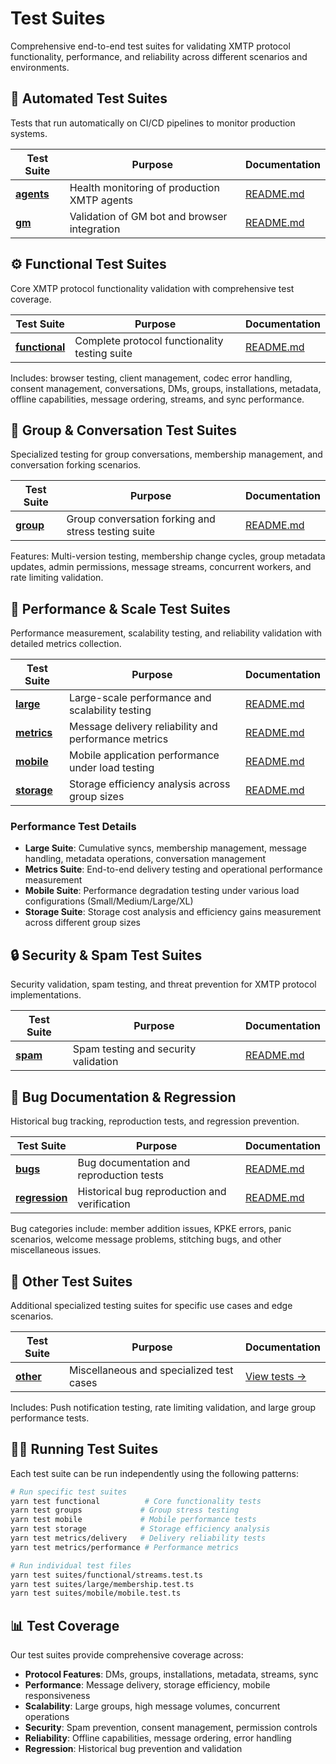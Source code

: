 # Test Suites

Comprehensive end-to-end test suites for validating XMTP protocol functionality, performance, and reliability across different scenarios and environments.

## 🤖 Automated Test Suites

Tests that run automatically on CI/CD pipelines to monitor production systems.

| Test Suite              | Purpose                                      | Documentation                   |
| ----------------------- | -------------------------------------------- | ------------------------------- |
| **[agents](./agents/)** | Health monitoring of production XMTP agents  | [README.md](./agents/README.md) |
| **[gm](./gm/)**         | Validation of GM bot and browser integration | [README.md](./gm/README.md)     |

## ⚙️ Functional Test Suites

Core XMTP protocol functionality validation with comprehensive test coverage.

| Test Suite                      | Purpose                                       | Documentation                       |
| ------------------------------- | --------------------------------------------- | ----------------------------------- |
| **[functional](./functional/)** | Complete protocol functionality testing suite | [README.md](./functional/README.md) |

Includes: browser testing, client management, codec error handling, consent management, conversations, DMs, groups, installations, metadata, offline capabilities, message ordering, streams, and sync performance.

## 🔄 Group & Conversation Test Suites

Specialized testing for group conversations, membership management, and conversation forking scenarios.

| Test Suite            | Purpose                                             | Documentation                  |
| --------------------- | --------------------------------------------------- | ------------------------------ |
| **[group](./group/)** | Group conversation forking and stress testing suite | [README.md](./group/README.md) |

Features: Multi-version testing, membership change cycles, group metadata updates, admin permissions, message streams, concurrent workers, and rate limiting validation.

## 🚀 Performance & Scale Test Suites

Performance measurement, scalability testing, and reliability validation with detailed metrics collection.

| Test Suite                | Purpose                                              | Documentation                    |
| ------------------------- | ---------------------------------------------------- | -------------------------------- |
| **[large](./large/)**     | Large-scale performance and scalability testing      | [README.md](./large/README.md)   |
| **[metrics](./metrics/)** | Message delivery reliability and performance metrics | [README.md](./metrics/README.md) |
| **[mobile](./mobile/)**   | Mobile application performance under load testing    | [README.md](./mobile/README.md)  |
| **[storage](./storage/)** | Storage efficiency analysis across group sizes       | [README.md](./storage/README.md) |

### Performance Test Details

- **Large Suite**: Cumulative syncs, membership management, message handling, metadata operations, conversation management
- **Metrics Suite**: End-to-end delivery testing and operational performance measurement
- **Mobile Suite**: Performance degradation testing under various load configurations (Small/Medium/Large/XL)
- **Storage Suite**: Storage cost analysis and efficiency gains measurement across different group sizes

## 🔒 Security & Spam Test Suites

Security validation, spam testing, and threat prevention for XMTP protocol implementations.

| Test Suite          | Purpose                              | Documentation                 |
| ------------------- | ------------------------------------ | ----------------------------- |
| **[spam](./spam/)** | Spam testing and security validation | [README.md](./spam/README.md) |

## 🐛 Bug Documentation & Regression

Historical bug tracking, reproduction tests, and regression prevention.

| Test Suite                      | Purpose                                      | Documentation                       |
| ------------------------------- | -------------------------------------------- | ----------------------------------- |
| **[bugs](./bugs/)**             | Bug documentation and reproduction tests     | [README.md](./bugs/README.md)       |
| **[regression](./regression/)** | Historical bug reproduction and verification | [README.md](./regression/README.md) |

Bug categories include: member addition issues, KPKE errors, panic scenarios, welcome message problems, stitching bugs, and other miscellaneous issues.

## 🔧 Other Test Suites

Additional specialized testing suites for specific use cases and edge scenarios.

| Test Suite            | Purpose                                  | Documentation            |
| --------------------- | ---------------------------------------- | ------------------------ |
| **[other](./other/)** | Miscellaneous and specialized test cases | [View tests →](./other/) |

Includes: Push notification testing, rate limiting validation, and large group performance tests.

## 🏃‍♂️ Running Test Suites

Each test suite can be run independently using the following patterns:

```bash
# Run specific test suites
yarn test functional          # Core functionality tests
yarn test groups             # Group stress testing
yarn test mobile             # Mobile performance tests
yarn test storage            # Storage efficiency analysis
yarn test metrics/delivery   # Delivery reliability tests
yarn test metrics/performance # Performance metrics

# Run individual test files
yarn test suites/functional/streams.test.ts
yarn test suites/large/membership.test.ts
yarn test suites/mobile/mobile.test.ts
```

## 📊 Test Coverage

Our test suites provide comprehensive coverage across:

- **Protocol Features**: DMs, groups, installations, metadata, streams, sync
- **Performance**: Message delivery, storage efficiency, mobile responsiveness
- **Scalability**: Large groups, high message volumes, concurrent operations
- **Security**: Spam prevention, consent management, permission controls
- **Reliability**: Offline capabilities, message ordering, error handling
- **Regression**: Historical bug prevention and validation
